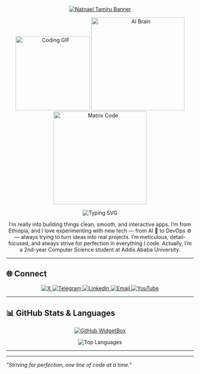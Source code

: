 <p align="center">
  <a href="https://github.com/Akshay090/svg-banners">
    <img src="https://svg-banners.vercel.app/api?type=luminance&text1=✨%20Natnael%20Tamiru%20✨&width=1300&height=100" alt="Natnael Tamiru Banner" />
  </a>
</p>

 <!-- <p align="center">
  <img src="https://svg-banners.vercel.app/api?type=rainbow&text1=✨%20Natnael%20Tamiru%20✨&width=1200&height=100" alt="Natnael Tamiru Banner" />
</p>  -->


<!-- <h1 align="center">✨ Natnael Tamiru ✨</h1> -->


<p align="center">
  <img src="https://media.giphy.com/media/WUlplcMpOCEmTGBtBW/giphy.gif" width="200" alt="Coding GIF"/>  
  <img src="https://media.giphy.com/media/ZVik7pBtu9dNS/giphy.gif" width="250" alt="AI Brain"/>  
  <img src="https://media.giphy.com/media/L8K62iTDkzGX6/giphy.gif" width="250" alt="Matrix Code"/>  
</p>
<p align="center">
  <img src="https://readme-typing-svg.demolab.com?font=Inter&weight=600&size=24&pause=1000&color=00BFFF&center=true&vCenter=true&width=600&lines=Full-Stack+Developer;Aspiring+AI+Engineer;Mobile+App+Creator" alt="Typing SVG">
</p>


<p align="center">
 I’m really into building things clean, smooth, and interactive apps. I’m from Ethiopia, and I love experimenting with new tech — from AI 🤖 to DevOps ⚙️ — always trying to turn ideas into real projects. I’m meticulous, detail-focused, and always strive for perfection in everything I code. Actually, I’m a 2nd-year Computer Science student at Addis Ababa University.
</p>

---

## 🌐 Connect

<p align="center">
  <a href="https://twitter.com/your-twitter" target="_blank">
    <img alt="X" src="https://img.shields.io/badge/X-1DA1F2?style=for-the-badge&logo=twitter&logoColor=white" />
  </a>
  <a href="https://t.me/your-telegram" target="_blank">
    <img alt="Telegram" src="https://img.shields.io/badge/Telegram-0088CC?style=for-the-badge&logo=telegram&logoColor=white" />
  </a>
  <a href="https://www.linkedin.com/in/your-linkedin/" target="_blank">
    <img alt="LinkedIn" src="https://img.shields.io/badge/LinkedIn-0077B5?style=for-the-badge&logo=linkedin&logoColor=white" />
  </a>
  <a href="mailto:your-email@example.com" target="_blank">
    <img alt="Email" src="https://img.shields.io/badge/Email-D14836?style=for-the-badge&logo=gmail&logoColor=white" />
  </a>
  <a href="https://www.youtube.com/channel/your-youtube" target="_blank">
    <img alt="YouTube" src="https://img.shields.io/badge/YouTube-FF0000?style=for-the-badge&logo=youtube&logoColor=white" />
  </a>
</p>

---

## 📊 GitHub Stats & Languages  

<p align="center">
  <a href="https://github.com/natitam1">
    <img src="https://github-widgetbox.vercel.app/api/profile?username=natitam1&data=followers,repositories,stars,commits&theme=viridescent" alt="GitHub WidgetBox" />
  </a>
</p>

<p align="center">
  <img src="https://github-readme-stats.vercel.app/api/top-langs/?username=natitam1&layout=compact&theme=radical" alt="Top Languages" />
</p>

---




---

*"Striving for perfection, one line of code at a time."*  
